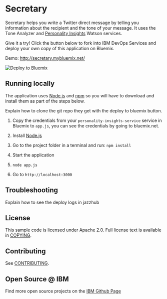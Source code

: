 # Secretary

  Secretary helps you write a Twitter direct message by telling you information about the recipient and the tone of your message. It uses the Tone Analyzer and [Personality Insights][service_url] Watson services.

Give it a try! Click the button below to fork into IBM DevOps Services and deploy your own copy of this application on Bluemix.

Demo: http://secretary.mybluemix.net/

[![Deploy to Bluemix](https://bluemix.net/deploy/button.png)](https://bluemix.net/deploy?repository=https://github.com/germanattanasio/secretary)


## Running locally
  The application uses [Node.js](http://nodejs.org/) and [npm](https://www.npmjs.com/) so you will have to download and install them as part of the steps below.

Explain how to clone the git repo they get with the deploy to bluemix button.

1. Copy the credentials from your `personality-insights-service` service in Bluemix to `app.js`, you can see the credentials by going to bluemix.net.

2. Install [Node.js](http://nodejs.org/)
3. Go to the project folder in a terminal and run:
    `npm install`
4. Start the application
5.  `node app.js`
6. Go to `http://localhost:3000`


## Troubleshooting

  Explain how to see the deploy logs in jazzhub

## License

  This sample code is licensed under Apache 2.0. Full license text is available in [COPYING](LICENSE).

## Contributing

  See [CONTRIBUTING](CONTRIBUTING.md).

## Open Source @ IBM
  Find more open source projects on the [IBM Github Page](http://ibm.github.io/)

[service_url]: http://www.ibm.com/smarterplanet/us/en/ibmwatson/developercloud/personality-insights.html
[cloud_foundry]: https://github.com/cloudfoundry/cli
[getting_started]: http://www.ibm.com/smarterplanet/us/en/ibmwatson/developercloud/doc/getting_started/
[sign_up]: https://apps.admin.ibmcloud.com/manage/trial/bluemix.html?cm_mmc=WatsonDeveloperCloud-_-LandingSiteGetStarted-_-x-_-CreateAnAccountOnBluemixCLI
